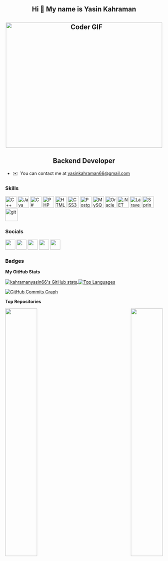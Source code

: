 <h2 align="center"> Hi 👋 My name is Yasin Kahraman<br/></h2>
<h2 align="center"><img  src="https://github.com/ankitwarbhe/ankitwarbhe/blob/master/developer.gif" alt="Coder GIF" width="500" height="400"><br/></h2>

<h2 align="center">Backend Developer<br/></h2>




* ✉️  You can contact me at [yasinkahraman66@gmail.com](mailto:yasinkahraman66@gmail.com)

### Skills

<p align="left">
<a href="https://docs.microsoft.com/en-us/cpp/?view=msvc-170" target="_blank" rel="noreferrer"><img src="https://raw.githubusercontent.com/danielcranney/readme-generator/main/public/icons/skills/cplusplus-colored.svg" width="36" height="36" alt="C++" /></a>
<a href="https://www.oracle.com/java/" target="_blank" rel="noreferrer"><img src="https://raw.githubusercontent.com/danielcranney/readme-generator/main/public/icons/skills/java-colored.svg" width="36" height="36" alt="Java" /></a>
<a href="https://docs.microsoft.com/en-us/dotnet/csharp/" target="_blank" rel="noreferrer"><img src="https://raw.githubusercontent.com/danielcranney/readme-generator/main/public/icons/skills/csharp-colored.svg" width="36" height="36" alt="C#" /></a>
<a href="https://www.php.net/" target="_blank" rel="noreferrer"><img src="https://raw.githubusercontent.com/danielcranney/readme-generator/main/public/icons/skills/php-colored.svg" width="36" height="36" alt="PHP" /></a>
<a href="https://developer.mozilla.org/en-US/docs/Glossary/HTML5" target="_blank" rel="noreferrer"><img src="https://raw.githubusercontent.com/danielcranney/readme-generator/main/public/icons/skills/html5-colored.svg" width="36" height="36" alt="HTML5" /></a>
<a href="https://www.w3.org/TR/CSS/#css" target="_blank" rel="noreferrer"><img src="https://raw.githubusercontent.com/danielcranney/readme-generator/main/public/icons/skills/css3-colored.svg" width="36" height="36" alt="CSS3" /></a>
<a href="https://www.postgresql.org/" target="_blank" rel="noreferrer"><img src="https://raw.githubusercontent.com/danielcranney/readme-generator/main/public/icons/skills/postgresql-colored.svg" width="36" height="36" alt="PostgreSQL" /></a>
<a href="https://www.mysql.com/" target="_blank" rel="noreferrer"><img src="https://raw.githubusercontent.com/danielcranney/readme-generator/main/public/icons/skills/mysql-colored.svg" width="36" height="36" alt="MySQL" /></a>
<a href="https://www.oracle.com/uk/index.html" target="_blank" rel="noreferrer"><img src="https://raw.githubusercontent.com/danielcranney/readme-generator/main/public/icons/skills/oracle-colored.svg" width="36" height="36" alt="Oracle" /></a>
<a href="https://dotnet.microsoft.com/en-us/" target="_blank" rel="noreferrer"><img src="https://raw.githubusercontent.com/danielcranney/readme-generator/main/public/icons/skills/dot-net-colored.svg" width="36" height="36" alt=".NET" /></a>
<a href="https://laravel.com/" target="_blank" rel="noreferrer"><img src="https://raw.githubusercontent.com/danielcranney/readme-generator/main/public/icons/skills/laravel-colored.svg" width="36" height="36" alt="Laravel" /></a>
<a href="https://spring.io/projects/spring-boot" target="_blank" rel="noreferrer"><img src="https://miro.medium.com/fit/c/294/294/1*R6jBaoIrvb49knSiTJ7lgA.png" width="36" height="36" alt="SpringBoot" /></a>
<a href="https://git-scm.com/" target="_blank" rel="noreferrer"> <img src="https://www.vectorlogo.zone/logos/git-scm/git-scm-icon.svg" alt="git" width="40" height="40"/> </a>
</p>


### Socials

<p align="left"> <a href="https://discord.com/users/Kahraman#2105" target="_blank" rel="noreferrer"><img src="https://raw.githubusercontent.com/danielcranney/readme-generator/main/public/icons/socials/discord.svg" width="32" height="32" /></a> <a href="https://www.github.com/kahramanyasin66" target="_blank" rel="noreferrer"><img src="https://raw.githubusercontent.com/danielcranney/readme-generator/main/public/icons/socials/github.svg" width="32" height="32" /></a> <a href="http://www.instagram.com/khrmnysn66" target="_blank" rel="noreferrer"><img src="https://raw.githubusercontent.com/danielcranney/readme-generator/main/public/icons/socials/instagram.svg" width="32" height="32" /></a> <a href="https://www.linkedin.com/in/yasin-kahraman-6376a3192" target="_blank" rel="noreferrer"><img src="https://raw.githubusercontent.com/danielcranney/readme-generator/main/public/icons/socials/linkedin.svg" width="32" height="32" /></a> <a href="http://www.medium.com/kahramanyasin66" target="_blank" rel="noreferrer"><img src="https://raw.githubusercontent.com/danielcranney/readme-generator/main/public/icons/socials/medium.svg" width="32" height="32" /></a>
 
</p>

### Badges

<b>My GitHub Stats</b>

<a  href="http://www.github.com/kahramanyasin66"><img align="center" src="https://github-readme-stats.vercel.app/api?username=kahramanyasin66&show_icons=true&hide=prs,issues,contribs&count_private=true&title_color=444e59&text_color=000000&icon_color=64748b&bg_color=ffffff&hide_border=true&show_icons=true" alt="kahramanyasin66's GitHub stats" />
</a>
<a href="https://github.com/kahramanyasin66" ><img align="center" src="https://github-readme-stats.vercel.app/api/top-langs/?username=kahramanyasin66&langs_count=10&title_color=444e59&text_color=000000&icon_color=64748b&bg_color=ffffff&hide_border=true&locale=en&custom_title=Top%20%Languages" alt="Top Languages" /></a>

<a href="http://www.github.com/kahramanyasin66"><img src="https://activity-graph.herokuapp.com/graph?username=kahramanyasin66&bg_color=ffffff&color=000000&line=64748b&point=000000&area_color=ffffff&area=true&hide_border=true&custom_title=GitHub%20Commits%20Graph" alt="GitHub Commits Graph" /></a>

<b>Top Repositories</b>

<div width="100%" align="center"><a href="https://github.com/kahramanyasin66/rentACar" align="left"><img align="left" width="45%" src="https://github-readme-stats.vercel.app/api/pin/?username=kahramanyasin66&repo=rentACar&title_color=444e59&text_color=000000&icon_color=64748b&bg_color=ffffff&hide_border=true&locale=en" /></a><a href="https://github.com/kahramanyasin66/northwindSpringboot" align="right"><img align="right" width="45%" src="https://github-readme-stats.vercel.app/api/pin/?username=kahramanyasin66&repo=northwindSpringboot&title_color=444e59&text_color=000000&icon_color=64748b&bg_color=ffffff&hide_border=true&locale=en" /></a></div><br /><br /><br /><br /><br /><br /><br />
